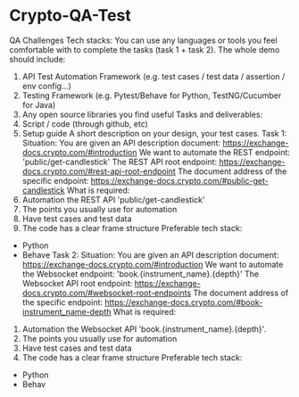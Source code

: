 # Crypto-QA-Test
QA Challenges
Tech stacks:
You can use any languages or tools you feel comfortable with to
complete the tasks (task 1 + task 2).
The whole demo should include:
1. API Test Automation Framework (e.g. test cases / test data /
assertion / env config...)
2. Testing Framework (e.g. Pytest/Behave for Python,
TestNG/Cucumber for Java)
3. Any open source libraries you find useful
Tasks and deliverables:
1. Script / code (through github, etc)
2. Setup guide
A short description on your design, your test cases.
Task 1:
Situation:
You are given an API description document:
https://exchange-docs.crypto.com/#introduction
We want to automate the REST endpoint:
'public/get-candlestick'
The REST API root endpoint:
https://exchange-docs.crypto.com/#rest-api-root-endpoint
The document address of the specific endpoint:
https://exchange-docs.crypto.com/#public-get-candlestick
What is required:
1. Automation the REST API 'public/get-candlestick'
2. The points you usually use for automation
3. Have test cases and test data
4. The code has a clear frame structure
Preferable tech stack:
- Python
- Behave
Task 2:
Situation:
You are given an API description document:
https://exchange-docs.crypto.com/#introduction
We want to automate the Websocket endpoint:
'book.{instrument_name}.{depth}'
The Websocket API root endpoint:
https://exchange-docs.crypto.com/#websocket-root-endpoints
The document address of the specific endpoint:
https://exchange-docs.crypto.com/#book-instrument_name-depth
What is required:
1. Automation the Websocket API 'book.{instrument_name}.{depth}'.
2. The points you usually use for automation
3. Have test cases and test data
4. The code has a clear frame structure
Preferable tech stack:
- Python
- Behav

